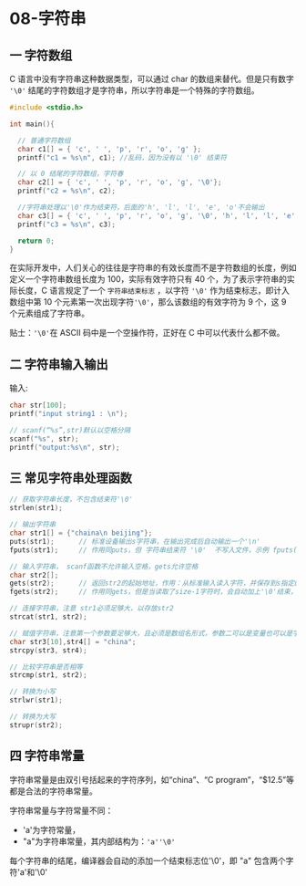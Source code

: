 # 08-字符串

## 一 字符数组

C 语言中没有字符串这种数据类型，可以通过 char 的数组来替代。但是只有数字 `'\0'` 结尾的字符数组才是字符串，所以字符串是一个特殊的字符数组。

```c++
#include <stdio.h>

int main(){

  // 普通字符数组
  char c1[] = { 'c', ' ', 'p', 'r', 'o', 'g' };
  printf("c1 = %s\n", c1); //乱码，因为没有以 '\0' 结束符

  // 以 0 结尾的字符数组，字符春
  char c2[] = { 'c', ' ', 'p', 'r', 'o', 'g', '\0'};
  printf("c2 = %s\n", c2);

  //字符串处理以'\0'作为结束符，后面的'h', 'l', 'l', 'e', 'o'不会输出
  char c3[] = { 'c', ' ', 'p', 'r', 'o', 'g', '\0', 'h', 'l', 'l', 'e', 'o', '\0'};
  printf("c3 = %s\n", c3);

  return 0;
}
```

在实际开发中，人们关心的往往是字符串的有效长度而不是字符数组的长度，例如定义一个字符串数组长度为 100，实际有效字符只有 40 个，为了表示字符串的实际长度，C 语言规定了一个 `字符串结束标志` ，以字符 `'\0'` 作为结束标志，即计入数组中第 10 个元素第一次出现字符`'\0'`，那么该数组的有效字符为 9 个，这 9 个元素组成了字符串。

贴士：`'\0'`在 ASCII 码中是一个空操作符，正好在 C 中可以代表什么都不做。

## 二 字符串输入输出

输入:

```c++
char str[100];
printf("input string1 : \n");

// scanf(“%s”,str)默认以空格分隔
scanf("%s", str);
printf("output:%s\n", str);
```

## 三 常见字符串处理函数

```c
// 获取字符串长度，不包含结束符'\0'
strlen(str1);

// 输出字符串
char str1[] = {"chaina\n beijing"};
puts(str1);      // 标准设备输出s字符串，在输出完成后自动输出一个'\n'
fputs(str1);     // 作用同puts，但 字符串结束符 '\0'  不写入文件，示例 fputs("hello world", stdout);

// 输入字符串， scanf函数不允许输入空格，gets允许空格
char str2[];
gets(str2);      // 返回str2的起始地址，作用：从标准输入读入字符，并保存到s指定的内存空间，直到出现换行符或读到文件结尾
fgets(str2);     // 作用同gets，但是当读取了size-1字符时，会自动加上'\0'结束，不会出现越界，不过fgets也会把回车也作为字符串的一部分

// 连接字符串，注意 str1必须足够大，以存放str2
strcat(str1, str2);

// 赋值字符串，注意第一个参数要足够大，且必须是数组名形式，参数二可以是变量也可以是字符串常量
char str3[10],str4[] = "china";
strcpy(str3, str4);

// 比较字符串是否相等
strcmp(str1, str2);

// 转换为小写
strlwr(str1);

// 转换为大写
strupr(str2);
```

## 四 字符串常量

字符串常量是由双引号括起来的字符序列，如“china”、“C program”，“$12.5”等都是合法的字符串常量。

字符串常量与字符常量不同：

- 'a'为字符常量，
- "a"为字符串常量，其内部结构为：`'a''\0'`

每个字符串的结尾，编译器会自动的添加一个结束标志位'\0'，即 "a" 包含两个字符'a'和'\0'
